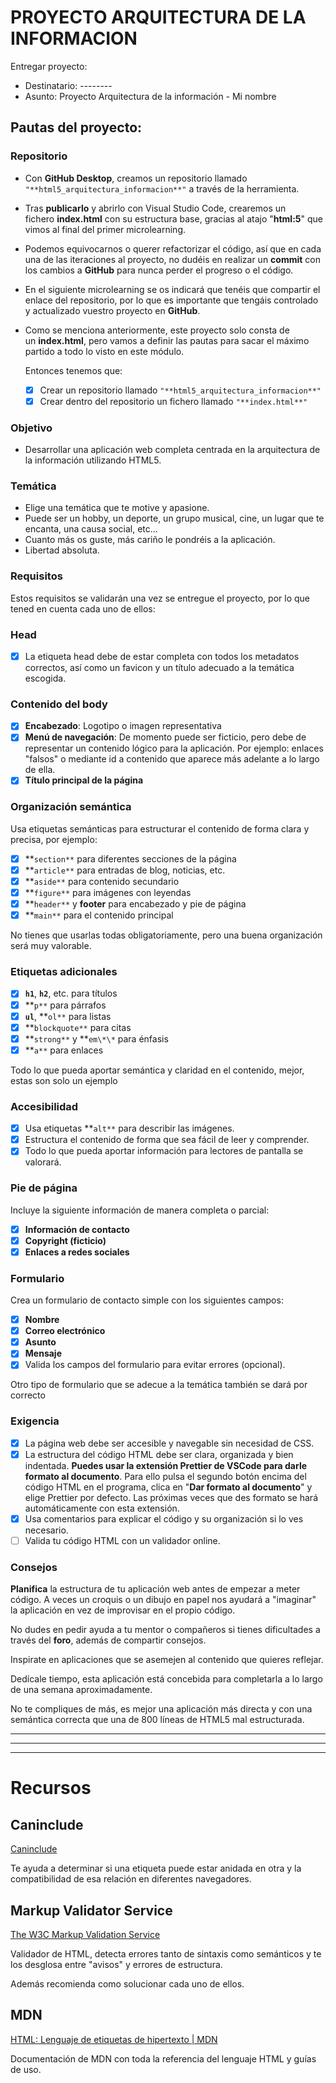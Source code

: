# PROYECTO ARQUITECTURA DE LA INFORMACION

Entregar proyecto:

- Destinatario: --------
- Asunto: Proyecto Arquitectura de la información - Mi nombre

## Pautas del proyecto:

### Repositorio

- Con **GitHub Desktop**, creamos un repositorio llamado `"**html5_arquitectura_informacion**"` a través de la herramienta.
- Tras **publicarlo** y abrirlo con Visual Studio Code, crearemos un fichero **index.html** con su estructura base, gracias al atajo "**html:5**" que vimos al final del primer microlearning.
- Podemos equivocarnos o querer refactorizar el código, así que en cada una de las iteraciones al proyecto, no dudéis en realizar un **commit** con los cambios a **GitHub** para nunca perder el progreso o el código.
- En el siguiente microlearning se os indicará que tenéis que compartir el enlace del repositorio, por lo que es importante que tengáis controlado y actualizado vuestro proyecto en **GitHub**.
- Como se menciona anteriormente, este proyecto solo consta de un **index.html**, pero vamos a definir las pautas para sacar el máximo partido a todo lo visto en este módulo.

  Entonces tenemos que:

  - [x] Crear un repositorio llamado `"**html5_arquitectura_informacion**"`
  - [x] Crear dentro del repositorio un fichero llamado `"**index.html**"`

### **Objetivo**

- Desarrollar una aplicación web completa centrada en la arquitectura de la información utilizando HTML5.

### **Temática**

- Elige una temática que te motive y apasione.
- Puede ser un hobby, un deporte, un grupo musical, cine, un lugar que te encanta, una causa social, etc...
- Cuanto más os guste, más cariño le pondréis a la aplicación.
- Libertad absoluta.

### **Requisitos**

Estos requisitos se validarán una vez se entregue el proyecto, por lo que tened en cuenta cada uno de ellos:

### **Head**

- [x] La etiqueta head debe de estar completa con todos los metadatos correctos, así como un favicon y un título adecuado a la temática escogida.

### **Contenido del body**

- [x] **Encabezado**: Logotipo o imagen representativa
- [x] **Menú de navegación**: De momento puede ser ficticio, pero debe de representar un contenido lógico para la aplicación. Por ejemplo: enlaces "falsos" o mediante id a contenido que aparece más adelante a lo largo de ella.
- [x] **Título principal de la página**

### **Organización semántica**

Usa etiquetas semánticas para estructurar el contenido de forma clara y precisa, por ejemplo:

- [x] **`section**` para diferentes secciones de la página
- [x] **`article**` para entradas de blog, noticias, etc.
- [x] **`aside**` para contenido secundario
- [x] **`figure**` para imágenes con leyendas
- [x] **`header**` y **footer** para encabezado y pie de página
- [x] **`main**` para el contenido principal

No tienes que usarlas todas obligatoriamente, pero una buena organización será muy valorable.

### **Etiquetas adicionales**

- [x] **`h1`**, **`h2`**, etc. para títulos
- [x] **`p**` para párrafos
- [x] **`ul`**, **`ol**` para listas
- [x] **`blockquote**` para citas
- [x] **`strong**` y **`em\*\*` para énfasis
- [x] **`a**` para enlaces

Todo lo que pueda aportar semántica y claridad en el contenido, mejor, estas son solo un ejemplo

### **Accesibilidad**

- [x] Usa etiquetas **`alt**` para describir las imágenes.
- [x] Estructura el contenido de forma que sea fácil de leer y comprender.
- [x] Todo lo que pueda aportar información para lectores de pantalla se valorará.

### **Pie de página**

Incluye la siguiente información de manera completa o parcial:

- [x] **Información de contacto**
- [x] **Copyright (ficticio)**
- [x] **Enlaces a redes sociales**

### **Formulario**

Crea un formulario de contacto simple con los siguientes campos:

- [x] **Nombre**
- [x] **Correo electrónico**
- [x] **Asunto**
- [x] **Mensaje**
- [x] Valida los campos del formulario para evitar errores (opcional).

Otro tipo de formulario que se adecue a la temática también se dará por correcto

### **Exigencia**

- [x] La página web debe ser accesible y navegable sin necesidad de CSS.
- [x] La estructura del código HTML debe ser clara, organizada y bien indentada. **Puedes usar la extensión Prettier de VSCode para darle formato al documento**. Para ello pulsa el segundo botón encima del código HTML en el programa, clica en "**Dar formato al documento**" y elige Prettier por defecto. Las próximas veces que des formato se hará automáticamente con esta extensión.
- [x] Usa comentarios para explicar el código y su organización si lo ves necesario.
- [ ] Valida tu código HTML con un validador online.

### **Consejos**

**Planifica** la estructura de tu aplicación web antes de empezar a meter código. A veces un croquis o un dibujo en papel nos ayudará a "imaginar" la aplicación en vez de improvisar en el propio código.

No dudes en pedir ayuda a tu mentor o compañeros si tienes dificultades a través del **foro**, además de compartir consejos.

Inspirate en aplicaciones que se asemejen al contenido que quieres reflejar.

Dedícale tiempo, esta aplicación está concebida para completarla a lo largo de una semana aproximadamente.

No te compliques de más, es mejor una aplicación más directa y con una semántica correcta que una de 800 líneas de HTML5 mal estructurada.

---

---

---

# Recursos

## Caninclude

[Caninclude](https://caninclude.glitch.me/)

Te ayuda a determinar si una etiqueta puede estar anidada en otra y la compatibilidad de esa relación en diferentes navegadores.

## **Markup Validator Service**

[The W3C Markup Validation Service](https://validator.w3.org/#validate_by_input)

Validador de HTML, detecta errores tanto de sintaxis como semánticos y te los desglosa entre "avisos" y errores de estructura.

Además recomienda como solucionar cada uno de ellos.

## MDN

[HTML: Lenguaje de etiquetas de hipertexto | MDN](https://developer.mozilla.org/es/docs/Web/HTML)

Documentación de MDN con toda la referencia del lenguaje HTML y guías de uso.
